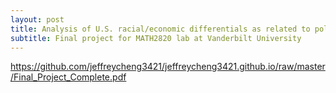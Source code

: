 ```yaml
---
layout: post
title: Analysis of U.S. racial/economic differentials as related to police killings
subtitle: Final project for MATH2820 lab at Vanderbilt University
---
```

https://github.com/jeffreycheng3421/jeffreycheng3421.github.io/raw/master/Final_Project_Complete.pdf
